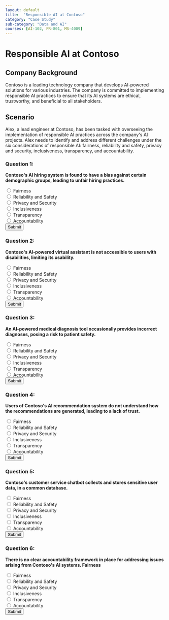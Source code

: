 ```yaml
---
layout: default
title:  "Responsible AI at Contoso"
category: "Case Study"
sub-category: "Data and AI"
courses: [AI-102, PR-801, MS-4009]
---
```


# Responsible AI at Contoso 

## Company Background

Contoso is a leading technology company that develops AI-powered solutions for various industries. The company is committed to implementing responsible AI practices to ensure that its AI systems are ethical, trustworthy, and beneficial to all stakeholders.

## Scenario

Alex, a lead engineer at Contoso, has been tasked with overseeing the implementation of responsible AI practices across the company's AI projects. Alex needs to identify and address different challenges under the six considerations of responsible AI: fairness, reliability and safety, privacy and security, inclusiveness, transparency, and accountability.

### Question 1:
**Contoso's AI hiring system is found to have a bias against certain demographic groups, leading to unfair hiring practices.**

<form id="quizForm1">
  <input type="radio" id="q1a" name="q1" value="A">
  <label for="q1a">Fairness </label><br>
  <input type="radio" id="q1b" name="q1" value="B">
  <label for="q1b">Reliability and Safety</label><br>
  <input type="radio" id="q1c" name="q1" value="C">
  <label for="q1c">Privacy and Security </label><br>
  <input type="radio" id="q1d" name="q1" value="D">
  <label for="q1d">Inclusiveness </label><br>
  <input type="radio" id="q1d" name="q1" value="E">
  <label for="q1d">Transparency</label><br>
  <input type="radio" id="q1d" name="q1" value="F">
  <label for="q1d">Accountability </label><br>
  <button type="button" onclick="checkAnswer('q1', 'A', 'result1')" class="styled-button">Submit</button>
</form>

<p id="result1"></p>

### Question 2:
**Contoso's AI-powered virtual assistant is not accessible to users with disabilities, limiting its usability.**

<form id="quizForm2">
  <input type="radio" id="q2a" name="q2" value="A">
  <label for="q2a">Fairness </label><br>
  <input type="radio" id="q2b" name="q2" value="B">
  <label for="q2b">Reliability and Safety</label><br>
  <input type="radio" id="q2c" name="q2" value="C">
  <label for="q2c">Privacy and Security </label><br>
  <input type="radio" id="q2d" name="q2" value="D">
  <label for="q2d">Inclusiveness </label><br>
  <input type="radio" id="q2d" name="q2" value="E">
  <label for="q2d">Transparency</label><br>
  <input type="radio" id="q2d" name="q2" value="F">
  <label for="q2d">Accountability </label><br>
  <button type="button" onclick="checkAnswer('q2', 'D', 'result2')" class="styled-button">Submit</button>
</form>

<p id="result2"></p>

### Question 3:
**An AI-powered medical diagnosis tool occasionally provides incorrect diagnoses, posing a risk to patient safety.**

<form id="quizForm3">
  <input type="radio" id="q3a" name="q3" value="A">
  <label for="q3a">Fairness </label><br>
  <input type="radio" id="q3b" name="q3" value="B">
  <label for="q3b">Reliability and Safety</label><br>
  <input type="radio" id="q3c" name="q3" value="C">
  <label for="q3c">Privacy and Security </label><br>
  <input type="radio" id="q3d" name="q3" value="D">
  <label for="q3d">Inclusiveness </label><br>
  <input type="radio" id="q3d" name="q3" value="E">
  <label for="q3d">Transparency</label><br>
  <input type="radio" id="q3d" name="q3" value="F">
  <label for="q3d">Accountability </label><br>
  <button type="button" onclick="checkAnswer('q3', 'B', 'result3')" class="styled-button">Submit</button>
</form>

<p id="result3"></p>

### Question 4:
**Users of Contoso's AI recommendation system do not understand how the recommendations are generated, leading to a lack of trust.**

<form id="quizForm4">
  <input type="radio" id="q4a" name="q4" value="A">
  <label for="q4a">Fairness </label><br>
  <input type="radio" id="q4b" name="q4" value="B">
  <label for="q4b">Reliability and Safety</label><br>
  <input type="radio" id="q4c" name="q4" value="C">
  <label for="q4c">Privacy and Security </label><br>
  <input type="radio" id="q4d" name="q4" value="D">
  <label for="q4d">Inclusiveness </label><br>
  <input type="radio" id="q4d" name="q4" value="E">
  <label for="q4d">Transparency</label><br>
  <input type="radio" id="q4d" name="q4" value="F">
  <label for="q4d">Accountability </label><br>
  <button type="button" onclick="checkAnswer('q4', 'E', 'result4')" class="styled-button">Submit</button>
</form>

<p id="result4"></p>

### Question 5:
**Contoso's customer service chatbot collects and stores sensitive user data, in a common database.**

<form id="quizForm5">
  <input type="radio" id="q5a" name="q5" value="A">
  <label for="q5a">Fairness </label><br>
  <input type="radio" id="q5b" name="q5" value="B">
  <label for="q5b">Reliability and Safety</label><br>
  <input type="radio" id="q5c" name="q5" value="C">
  <label for="q5c">Privacy and Security </label><br>
  <input type="radio" id="q5d" name="q5" value="D">
  <label for="q5d">Inclusiveness </label><br>
  <input type="radio" id="q5d" name="q5" value="E">
  <label for="q5d">Transparency</label><br>
  <input type="radio" id="q5d" name="q5" value="F">
  <label for="q5d">Accountability </label><br>
  <button type="button" onclick="checkAnswer('q5', 'C', 'result5')" class="styled-button">Submit</button>
</form>

<p id="result5"></p>

### Question 6:
**There is no clear accountability framework in place for addressing issues arising from Contoso's AI systems. Fairness**

<form id="quizForm6">
  <input type="radio" id="q6a" name="q6" value="A">
  <label for="q6a">Fairness </label><br>
  <input type="radio" id="q6b" name="q6" value="B">
  <label for="q6b">Reliability and Safety</label><br>
  <input type="radio" id="q6c" name="q6" value="C">
  <label for="q6c">Privacy and Security </label><br>
  <input type="radio" id="q6d" name="q6" value="D">
  <label for="q6d">Inclusiveness </label><br>
  <input type="radio" id="q6d" name="q6" value="E">
  <label for="q6d">Transparency</label><br>
  <input type="radio" id="q6d" name="q6" value="F">
  <label for="q6d">Accountability </label><br>
  <button type="button" onclick="checkAnswer('q6', 'D', 'result6')" class="styled-button">Submit</button>
</form>

<p id="result6"></p>

<script>
  function checkAnswer(question, correctAnswer, resultId) {
    var radios = document.getElementsByName(question);
    var result = document.getElementById(resultId);
    var selected = false;

    for (var i = 0; i < radios.length; i++) {
      if (radios[i].checked) {
        selected = true;
        if (radios[i].value === correctAnswer) {
          result.textContent = 'Correct!';
          result.style.color = 'green';
        } else {
          result.textContent = 'Incorrect. Try again!';
          result.style.color = 'red';
        }
        break;
      }
    }

    if (!selected) {
      result.textContent = 'Please select an answer.';
      result.style.color = 'orange';
    }
  }
</script>
